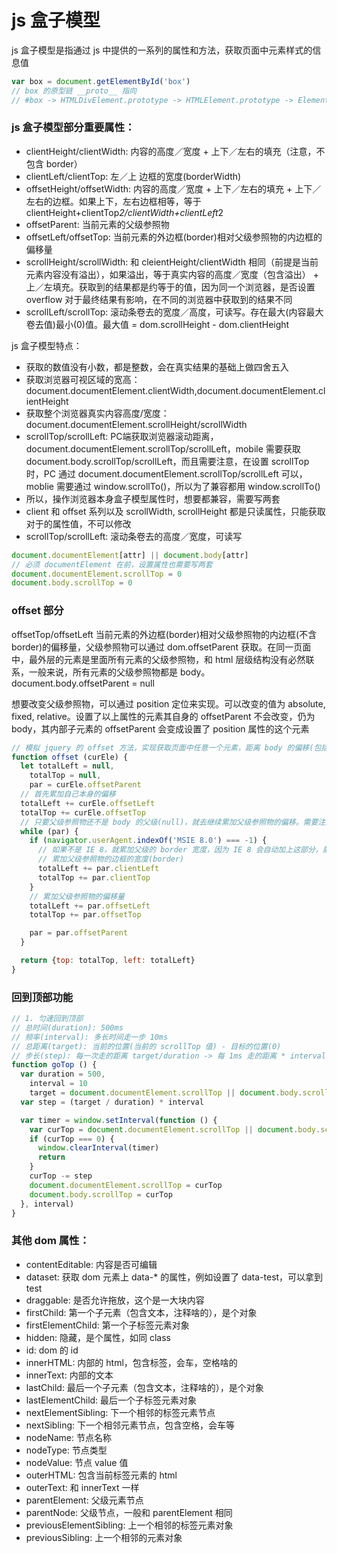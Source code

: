 # js 盒子模型

js 盒子模型是指通过 js 中提供的一系列的属性和方法，获取页面中元素样式的信息值

```js
var box = document.getElementById('box')
// box 的原型链 __proto__ 指向
// #box -> HTMLDivElement.prototype -> HTMLElement.prototype -> Element.prototype -> Node.prototype -> EventTarget.prototype -> Object.prototype
```

### js 盒子模型部分重要属性：

- clientHeight/clientWidth: 内容的高度／宽度 + 上下／左右的填充（注意，不包含 border）
- clientLeft/clientTop: 左／上 边框的宽度(borderWidth)
- offsetHeight/offsetWidth: 内容的高度／宽度 + 上下／左右的填充 + 上下／左右的边框。如果上下，左右边框相等，等于 clientHeight+clientTop*2/clientWidth+clientLeft*2
- offsetParent: 当前元素的父级参照物
- offsetLeft/offsetTop: 当前元素的外边框(border)相对父级参照物的内边框的偏移量
- scrollHeight/scrollWidth: 和 cleientHeight/clientWidth 相同（前提是当前元素内容没有溢出），如果溢出，等于真实内容的高度／宽度（包含溢出） + 上／左填充。获取到的结果都是约等于的值，因为同一个浏览器，是否设置 overflow 对于最终结果有影响，在不同的浏览器中获取到的结果不同
- scrollLeft/scrollTop: 滚动条卷去的宽度／高度，可读写。存在最大(内容最大卷去值)最小(0)值。最大值 = dom.scrollHeight - dom.clientHeight

js 盒子模型特点：

- 获取的数值没有小数，都是整数，会在真实结果的基础上做四舍五入
- 获取浏览器可视区域的宽高：document.documentElement.clientWidth,document.documentElement.clientHeight
- 获取整个浏览器真实内容高度/宽度：document.documentElement.scrollHeight/scrollWidth
- scrollTop/scrollLeft: PC端获取浏览器滚动距离，document.documentElement.scrollTop/scrollLeft，mobile 需要获取 document.body.scrollTop/scrollLeft，而且需要注意，在设置 scrollTop 时，PC 通过 document.documentElement.scrollTop/scrollLeft 可以，moblie 需要通过 window.scrollTo()，所以为了兼容都用 window.scrollTo()
- 所以，操作浏览器本身盒子模型属性时，想要都兼容，需要写两套
- client 和 offset 系列以及 scrollWidth, scrollHeight 都是只读属性，只能获取对于的属性值，不可以修改
- scrollTop/scrollLeft: 滚动条卷去的高度／宽度，可读写

```js
document.documentElement[attr] || document.body[attr]
// 必须 documentElement 在前，设置属性也需要写两套
document.documentElement.scrollTop = 0
document.body.scrollTop = 0
```

### offset 部分

offsetTop/offsetLeft 当前元素的外边框(border)相对父级参照物的内边框(不含border)的偏移量，父级参照物可以通过 dom.offsetParent 获取。在同一页面中，最外层的元素是里面所有元素的父级参照物，和 html 层级结构没有必然联系，一般来说，所有元素的父级参照物都是 body。document.body.offsetParent = null

想要改变父级参照物，可以通过 position 定位来实现。可以改变的值为 absolute, fixed, relative。设置了以上属性的元素其自身的 offsetParent 不会改变，仍为 body，其内部子元素的 offsetParent 会变成设置了 position 属性的这个元素

```js
// 模拟 jquery 的 offset 方法，实现获取页面中任意一个元素，距离 body 的偏移(包括上，左偏移)，不管当前元素的父级参照物是谁
function offset (curEle) {
  let totalLeft = null,
    totalTop = null,
    par = curEle.offsetParent
  // 首先累加自己本身的偏移
  totalLeft += curEle.offsetLeft
  totalTop += curEle.offsetTop
  // 只要父级参照物还不是 body 的父级(null)，就去继续累加父级参照物的偏移。需要注意 body 的 offset 也是需要加的，因为 body 本身也有可能有 border，还有需要注意的是 body 的 margin 是不会被计算到的
  while (par) {
    if (navigator.userAgent.indexOf('MSIE 8.0') === -1) {
      // 如果不是 IE 8，就累加父级的 border 宽度，因为 IE 8 会自动加上这部分，就是 offset 是从当前元素的外边框到父级的外边框
      // 累加父级参照物的边框的宽度(border)
      totalLeft += par.clientLeft
      totalTop += par.clientTop
    }
    // 累加父级参照物的偏移量
    totalLeft += par.offsetLeft
    totalTop += par.offsetTop

    par = par.offsetParent
  }

  return {top: totalTop, left: totalLeft}
}
```

### 回到顶部功能

```js
// 1. 匀速回到顶部
// 总时间(duration): 500ms
// 频率(interval): 多长时间走一步 10ms
// 总距离(target): 当前的位置(当前的 scrollTop 值) - 目标的位置(0)
// 步长(step): 每一次走的距离 target/duration -> 每 1ms 走的距离 * interval -> 每一次走的距离
function goTop () {
  var duration = 500,
    interval = 10
    target = document.documentElement.scrollTop || document.body.scrollTop
  var step = (target / duration) * interval

  var timer = window.setInterval(function () {
    var curTop = document.documentElement.scrollTop || document.body.scrollTop
    if (curTop === 0) {
      window.clearInterval(timer)
      return
    }
    curTop -= step
    document.documentElement.scrollTop = curTop
    document.body.scrollTop = curTop
  }, interval)
}
```

### 其他 dom 属性：

- contentEditable: 内容是否可编辑
- dataset: 获取 dom 元素上 data-* 的属性，例如设置了 data-test，可以拿到 test
- draggable: 是否允许拖放，这个是一大块内容
- firstChild: 第一个子元素（包含文本，注释啥的），是个对象
- firstElementChild: 第一个子标签元素对象
- hidden: 隐藏，是个属性，如同 class
- id: dom 的 id
- innerHTML: 内部的 html，包含标签，会车，空格啥的
- innerText: 内部的文本
- lastChild: 最后一个子元素（包含文本，注释啥的），是个对象
- lastElementChild: 最后一个子标签元素对象
- nextElementSibling: 下一个相邻的标签元素节点
- nextSibling: 下一个相邻元素节点，包含空格，会车等
- nodeName: 节点名称
- nodeType: 节点类型
- nodeValue: 节点 value 值
- outerHTML: 包含当前标签元素的 html
- outerText: 和 innerText 一样
- parentElement: 父级元素节点
- parentNode: 父级节点，一般和 parentElement 相同
- previousElementSibling: 上一个相邻的标签元素对象
- previousSibling: 上一个相邻的元素对象

